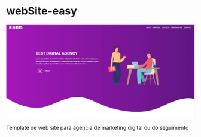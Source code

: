 # webSite-easy

![GitHub Logo](images-template/readme.jpeg)

Template de web site para agência de marketing digital ou do seguimento